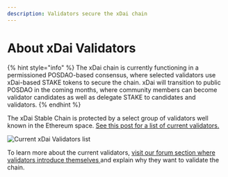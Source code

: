 ```yaml
---
description: Validators secure the xDai chain
---
```


# About xDai Validators

{% hint style="info" %}
The xDai chain is currently functioning in a permissioned POSDAO-based consensus, where selected validators use xDai-based STAKE tokens to secure the chain. xDai will transition to public POSDAO in the coming months, where community members can become validator candidates as well as delegate STAKE to candidates and validators. 
{% endhint %}

The xDai Stable Chain is protected by a select group of validators well known in the Ethereum space. [See this post for a list of current validators.](../../about-xdai/news-and-information/current-xdai-validators.md)

![Current xDai Validators list ](../../.gitbook/assets/validators_1.png)

To learn more about the current validators, [visit our forum section where validators introduce themselves ](https://forum.poa.network/c/xdai-chain/validators-intro)and explain why they want to validate the chain.



